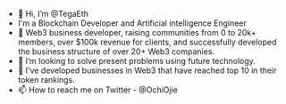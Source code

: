 - 👋 Hi, I’m @TegaEth
- I'm a Blockchain Developer and Artificial intelligence Engineer
- 🌱 Web3 business developer, raising communities from 0 to 20k+ members, over $100k revenue for clients, and successfully developed the business structure of over 20+ Web3 companies.
- 💞️ I’m looking to solve present problems using future technology.
- 💯 I've developed businesses in Web3 that have reached top 10 in their token rankings.
- 📫 How to reach me on Twitter - @OchiOjie

<!---
TegaEth/TegaEth is a ✨ special ✨ repository because its `README.md` (this file) appears on your GitHub profile.
You can click the Preview link to take a look at your changes.
--->
